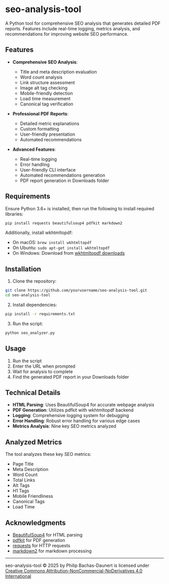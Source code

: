 # seo-analysis-tool

A Python tool for comprehensive SEO analysis that generates detailed PDF reports. Features include real-time logging, metrics analysis, and recommendations for improving website SEO performance.

## Features

- **Comprehensive SEO Analysis**: 
  - Title and meta description evaluation
  - Word count analysis
  - Link structure assessment
  - Image alt tag checking
  - Mobile-friendly detection
  - Load time measurement
  - Canonical tag verification
  
- **Professional PDF Reports**:
  - Detailed metric explanations
  - Custom formatting
  - User-friendly presentation
  - Automated recommendations

- **Advanced Features**:
  - Real-time logging
  - Error handling
  - User-friendly CLI interface
  - Automated recommendations generation
  - PDF report generation in Downloads folder

## Requirements

Ensure Python 3.6+ is installed, then run the following to install required libraries:

```bash
pip install requests beautifulsoup4 pdfkit markdown2
```

Additionally, install wkhtmltopdf:
- On macOS: `brew install wkhtmltopdf`
- On Ubuntu: `sudo apt-get install wkhtmltopdf`
- On Windows: Download from [wkhtmltopdf downloads](https://wkhtmltopdf.org/downloads.html)

## Installation

1. Clone the repository:
```bash
git clone https://github.com/yourusername/seo-analysis-tool.git
cd seo-analysis-tool
```

2. Install dependencies:
```bash
pip install -r requirements.txt
```

3. Run the script:
```bash
python seo_analyzer.py
```

## Usage

1. Run the script
2. Enter the URL when prompted
3. Wait for analysis to complete
4. Find the generated PDF report in your Downloads folder

## Technical Details

- **HTML Parsing**: Uses BeautifulSoup4 for accurate webpage analysis
- **PDF Generation**: Utilizes pdfkit with wkhtmltopdf backend
- **Logging**: Comprehensive logging system for debugging
- **Error Handling**: Robust error handling for various edge cases
- **Metrics Analysis**: Nine key SEO metrics analyzed

## Analyzed Metrics

The tool analyzes these key SEO metrics:

- Page Title
- Meta Description
- Word Count
- Total Links
- Alt Tags
- H1 Tags
- Mobile Friendliness
- Canonical Tags
- Load Time

## Acknowledgments

- [BeautifulSoup4](https://www.crummy.com/software/BeautifulSoup/) for HTML parsing
- [pdfkit](https://pypi.org/project/pdfkit/) for PDF generation
- [requests](https://docs.python-requests.org/) for HTTP requests
- [markdown2](https://pypi.org/project/markdown2/) for markdown processing

---

seo-analysis-tool © 2025 by Philip Bachas-Daunert is licensed under [Creative Commons Attribution-NonCommercial-NoDerivatives 4.0 International](https://creativecommons.org/licenses/by-nc-nd/4.0/)